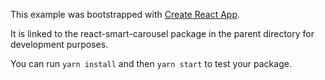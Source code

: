 This example was bootstrapped with [Create React App](https://github.com/facebook/create-react-app).

It is linked to the react-smart-carousel package in the parent directory for development purposes.

You can run `yarn install` and then `yarn start` to test your package.
